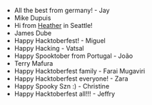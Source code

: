 - All the best from germany! - Jay
- Mike Dupuis
- Hi from [Heather](https://github.com/OGHP) in Seattle!
- James Dube
- Happy Hacktoberfest! - Miguel
- Happy Hacking - Vatsal
- Happy Spooktober from Portugal - João
- Terry Mafura
- Happy Hacktoberfest family - Farai Mugaviri
- Happy Hacktoberfest everyone! - Zara
- Happy Spooky Szn :) - Christine
- Happy Hacktoberfest all!!! - Jeffry
